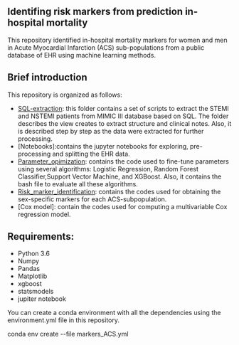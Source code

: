 ## Identifing risk markers from prediction in-hospital mortality

This repository identified in-hospital mortality markers for women and men in Acute Myocardial Infarction (ACS) sub-populations from a public database of EHR using machine learning methods.


## Brief introduction
This repository is organized as follows:

* [SQL-extraction](https://github.com/blancavazquez/Riskmarkers_AMI/tree/master/SQL-extraction): this folder contains a set of scripts to extract the STEMI and NSTEMI patients from MIMIC III database based on SQL. The folder describes the view creates to extract structure and clinical notes. Also, it is described step by step as the data were extracted for further processing.
* [Notebooks]:contains the jupyter notebooks for exploring, pre-processing and splitting the EHR data.
* [Parameter_opimization](https://github.com/blancavazquez/Riskmarkers_AMI/tree/master/Fine_tuning_params): contains the code used to fine-tune parameters using several algorithms: Logistic Regression, Random Forest Classifier,Support Vector Machine, and XGBoost. Also, it contains the bash file to evaluate all these algorithms.
* [Risk_marker_identification](https://github.com/blancavazquez/Riskmarkers_AMI/tree/master/Mortality_model): contains the codes used for obtaining the sex-specific markers for each ACS-subpopulation. 
* [Cox model]: contain the codes used for computing a multivariable Cox regression model.

## Requirements:
* Python 3.6
* Numpy
* Pandas
* Matplotlib
* xgboost
* statsmodels
* jupiter notebook

You can create a conda environment with all the dependencies using the environment.yml file in this repository.

conda env create --file markers_ACS.yml
